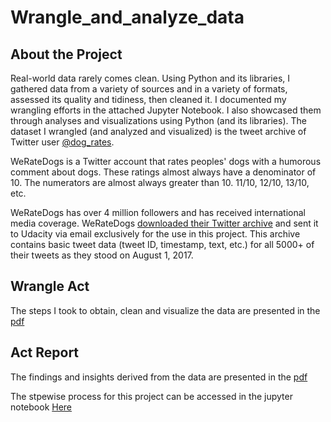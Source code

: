 # Wrangle_and_analyze_data
## About the Project
Real-world data rarely comes clean. Using Python and its libraries, I gathered data from a variety of sources and in a variety of formats, assessed its quality and tidiness, then cleaned it. 
I documented my wrangling efforts in the attached Jupyter Notebook. I also showcased them through analyses and visualizations using Python (and its libraries).
The dataset I wrangled (and analyzed and visualized) is the tweet archive of Twitter user [@dog_rates](https://twitter.com/dog_rates).

WeRateDogs is a Twitter account that rates peoples' dogs with a humorous comment about dogs. These ratings almost always have a denominator of 10.
The numerators are almost always greater than 10. 11/10, 12/10, 13/10, etc. 

WeRateDogs has over 4 million followers and has received international media coverage.
WeRateDogs [downloaded their Twitter archive](https://support.twitter.com/articles/20170160) and sent it to Udacity via email exclusively for the use in this project. This archive contains basic tweet data (tweet ID, timestamp, text, etc.) for all 5000+ of their tweets as they stood on August 1, 2017.

## Wrangle Act
The steps I took to obtain, clean and visualize the data are presented in the [pdf](https://github.com/Elohorokpako/Wrangle_and_analyze_data/blob/main/wrangle_report.pdf)

## Act Report
The findings and insights derived from the data are presented in the [pdf](https://github.com/Elohorokpako/Wrangle_and_analyze_data/blob/main/act_report.pdf)

The stpewise process for this project can be accessed in the jupyter notebook [Here](https://github.com/Elohorokpako/Wrangle_and_analyze_data/blob/main/wrangle_and_analyze_data.ipynb)
